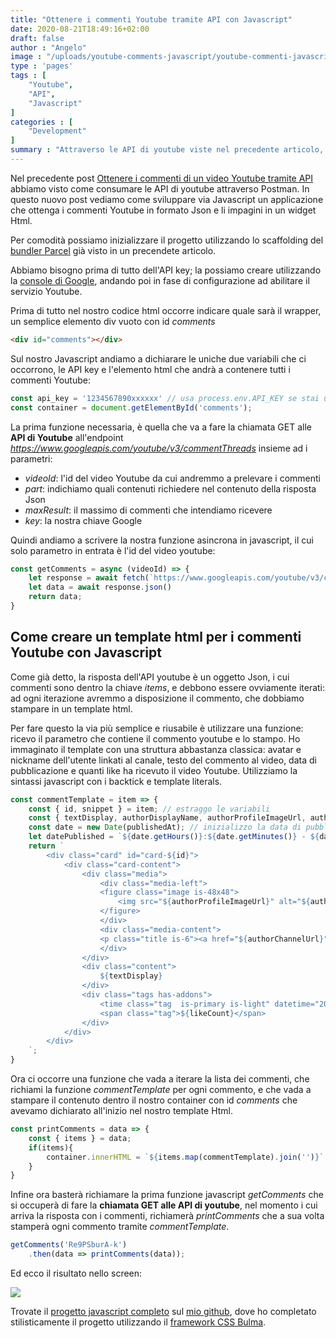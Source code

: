 ```yaml
---
title: "Ottenere i commenti Youtube tramite API con Javascript"
date: 2020-08-21T18:49:16+02:00
draft: false
author : "Angelo"
image : "/uploads/youtube-comments-javascript/youtube-commenti-javascript.png"
type : 'pages'
tags : [
    "Youtube",
    "API",
    "Javascript"
]
categories : [
    "Development"
]
summary : "Attraverso le API di youtube viste nel precedente articolo, con Javascript proveremo ad eseguire questa chiamata direttamente dal browser: dall'API otterremo la risposta con i commenti di Youtube in formato JSON, e proveremo ad impaginarli in un widget Html"
---
```


Nel precedente post [Ottenere i commenti di un video Youtube tramite API](https://angelopili.it/post/ottenere-commenti-video-youtube/) abbiamo visto come consumare le API di youtube attraverso Postman. In questo nuovo post vediamo come sviluppare via Javascript un applicazione che ottenga i commenti Youtube in formato Json e li impagini in un widget Html.

Per comodità possiamo inizializzare il progetto utilizzando lo scaffolding del [bundler Parcel](https://angelopili.it/post/creare-progetto-parceljs/) già visto in un precendete articolo.

Abbiamo bisogno prima di tutto dell'API key; la possiamo creare utilizzando la [console di Google](https://console.developers.google.com/), andando poi in fase di configurazione ad abilitare il servizio Youtube.

Prima di tutto nel nostro codice html occorre indicare quale sarà il wrapper, un semplice elemento div vuoto con id *comments*
```html
<div id="comments"></div>
```

Sul nostro Javascript andiamo a dichiarare le uniche due variabili che ci occorrono, le API key e l'elemento html che andrà a contenere tutti i commenti Youtube:
```javascript
const api_key = '1234567890xxxxxx' // usa process.env.API_KEY se stai usando il .env con il parametro API_KEY, altrimenti dichiara il valore direttamente.
const container = document.getElementById('comments');
```

La prima funzione necessaria, è quella che va a fare la chiamata GET alle **API di Youtube** all'endpoint *https://www.googleapis.com/youtube/v3/commentThreads* insieme ad i parametri:
- *videoId*: l'id del video Youtube da cui andremmo a prelevare i commenti
- *part*: indichiamo quali contenuti richiedere nel contenuto della risposta Json
- *maxResult*: il massimo di commenti che intendiamo ricevere
- *key*: la nostra chiave Google

Quindi andiamo a scrivere la nostra funzione asincrona in javascript, il cui solo parametro in entrata è l'id del video youtube:
```javascript
const getComments = async (videoId) => {
    let response = await fetch(`https://www.googleapis.com/youtube/v3/commentThreads?videoId=${videoId}&part=snippet,replies&maxResults=100&key=${api_key}`);
    let data = await response.json()
    return data;
}
```

## Come creare un template html per i commenti Youtube con Javascript

Come già detto, la risposta dell'API youtube è un oggetto Json, i cui commenti sono dentro la chiave *items*, e debbono essere ovviamente iterati: ad ogni iterazione avremmo a disposizione il commento, che dobbiamo stampare in un template html. 

Per fare questo la via più semplice e riusabile è utilizzare una funzione: ricevo il parametro che contiene il commento youtube e lo stampo.
Ho immaginato il template con una struttura abbastanza classica: avatar e nickname dell'utente linkati al canale, testo del commento al video, data di pubblicazione e quanti like ha ricevuto il video Youtube. Utilizziamo la sintassi javascript con i backtick e template literals.
```javascript
const commentTemplate = item => {
    const { id, snippet } = item; // estraggo le variabili 
    const { textDisplay, authorDisplayName, authorProfileImageUrl, authorChannelUrl, likeCount, publishedAt} = snippet.topLevelComment.snippet; // estraggo le variabili del commento
    const date = new Date(publishedAt); // inizializzo la data di pubblicazione
    let datePublished = `${date.getHours()}:${date.getMinutes()} - ${date.getDate()}/${date.getMonth()}/${date.getFullYear()}` // creo il formato leggibile della data di pubblicazione
    return `
        <div class="card" id="card-${id}">
            <div class="card-content">
                <div class="media">
                    <div class="media-left">
                    <figure class="image is-48x48">
                        <img src="${authorProfileImageUrl}" alt="${authorDisplayName}">
                    </figure>
                    </div>
                    <div class="media-content">
                    <p class="title is-6"><a href="${authorChannelUrl}" target="_blank">${authorDisplayName}</a></p>
                    </div>
                </div>
                <div class="content">
                    ${textDisplay}
                </div>
                <div class="tags has-addons">
                    <time class="tag  is-primary is-light" datetime="2016-1-1">${datePublished}</time>
                    <span class="tag">${likeCount}</span>
                </div>
            </div>
        </div>
    `;
}
```

Ora ci occorre una funzione che vada a iterare la lista dei commenti, che richiami la funzione *commentTemplate* per ogni commento, e che vada a stampare il contenuto dentro il nostro container con id *comments* che avevamo dichiarato all'inizio nel nostro template Html.
```javascript
const printComments = data => {
    const { items } = data;
    if(items){
        container.innerHTML = `${items.map(commentTemplate).join('')}`
    }
}
```

Infine ora basterà richiamare la prima funzione javascript *getComments* che si occuperà di fare la **chiamata GET alle API di youtube**, nel momento i cui arriva la risposta con i commenti, richiamerà *printComments* che a sua volta stamperà ogni commento tramite *commentTemplate*.
```javascript
getComments('Re9PSburA-k')
    .then(data => printComments(data)); 
```

Ed ecco il risultato nello screen:

![](/uploads/youtube-comments-javascript/commenti-youtube-javascript-scree.png)


Trovate il [progetto javascript completo](https://github.com/angepili/youtube-comments) sul [mio github](https://github.com/angepili), dove ho completato stilisticamente il progetto utilizzando il [framework CSS Bulma](https://bulma.io/).